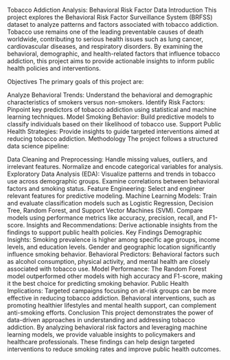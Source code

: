 Tobacco Addiction Analysis: Behavioral Risk Factor Data
Introduction
This project explores the Behavioral Risk Factor Surveillance System (BRFSS) dataset to analyze patterns and factors associated with tobacco addiction. Tobacco use remains one of the leading preventable causes of death worldwide, contributing to serious health issues such as lung cancer, cardiovascular diseases, and respiratory disorders. By examining the behavioral, demographic, and health-related factors that influence tobacco addiction, this project aims to provide actionable insights to inform public health policies and interventions.

Objectives
The primary goals of this project are:

Analyze Behavioral Trends: Understand the behavioral and demographic characteristics of smokers versus non-smokers.
Identify Risk Factors: Pinpoint key predictors of tobacco addiction using statistical and machine learning techniques.
Model Smoking Behavior: Build predictive models to classify individuals based on their likelihood of tobacco use.
Support Public Health Strategies: Provide insights to guide targeted interventions aimed at reducing tobacco addiction.
Methodology
The project follows a structured data science pipeline:

Data Cleaning and Preprocessing:
Handle missing values, outliers, and irrelevant features.
Normalize and encode categorical variables for analysis.
Exploratory Data Analysis (EDA):
Visualize patterns and trends in tobacco use across demographic groups.
Examine correlations between behavioral factors and smoking status.
Feature Engineering:
Select and engineer relevant features for predictive modeling.
Machine Learning Models:
Train and evaluate classification models such as Logistic Regression, Decision Tree, Random Forest, and Support Vector Machines (SVM).
Compare models using performance metrics like accuracy, precision, recall, and F1-score.
Insights and Recommendations:
Derive actionable insights from the findings to support public health policies.
Key Findings
Demographic Insights:
Smoking prevalence is higher among specific age groups, income levels, and education levels.
Gender and geographic location significantly influence smoking behavior.
Behavioral Predictors:
Behavioral factors such as alcohol consumption, physical activity, and mental health are closely associated with tobacco use.
Model Performance:
The Random Forest model outperformed other models with high accuracy and F1-score, making it the best choice for predicting smoking behavior.
Public Health Implications:
Targeted campaigns focusing on at-risk groups can be more effective in reducing tobacco addiction.
Behavioral interventions, such as promoting healthier lifestyles and mental health support, can complement anti-smoking efforts.
Conclusion
This project demonstrates the power of data-driven approaches in understanding and addressing tobacco addiction. By analyzing behavioral risk factors and leveraging machine learning models, we provide valuable insights to policymakers and healthcare professionals. These findings can help design targeted interventions to reduce smoking rates and improve public health outcomes.
